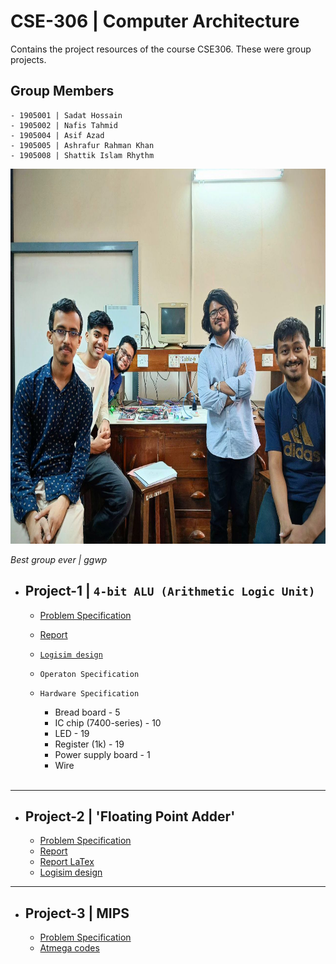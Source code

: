 # CSE-306 | Computer Architecture
Contains the project resources of the course CSE306. These were group projects. <br>

## Group Members
    - 1905001 | Sadat Hossain
    - 1905002 | Nafis Tahmid
    - 1905004 | Asif Azad
    - 1905005 | Ashrafur Rahman Khan
    - 1905008 | Shattik Islam Rhythm

<img src="/assets/group_photo.jpg" height="600px" width="800px">
<br>

*_Best group ever | ggwp_*

- ## Project-1 | `4-bit ALU (Arithmetic Logic Unit)`
    - [Problem Specification](/offline-1/full-problem-spec.pdf)
    - [Report](/offline-1/report.pdf)
    - [`Logisim design`](/offline-1/logisim-design.circ)

    - `Operaton Specification`

    - `Hardware Specification`
        - Bread board - 5
        - IC chip (7400-series) - 10
        - LED - 19
        - Register (1k) - 19 
        - Power supply board - 1
        - Wire 
        <br>
<hr>

- ## Project-2 | 'Floating Point Adder'
     - [Problem Specification](/offline-2/problem_spec.pdf)
     - [Report](/offline-2/report.pdf)
     - [Report LaTex](/offline-2/Report)
     - [Logisim design](/offline-2/Circuits)

<hr>

- ## Project-3 | MIPS
    - [Problem Specification](/offline-3/problem_spec.pdf)
    - [Atmega codes](/offline-3/Atmega)
